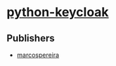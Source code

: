 # [python-keycloak](https://pypi.org/project/python-keycloak)



## Publishers
- [marcospereira](https://pypi.org/user/marcospereira)

